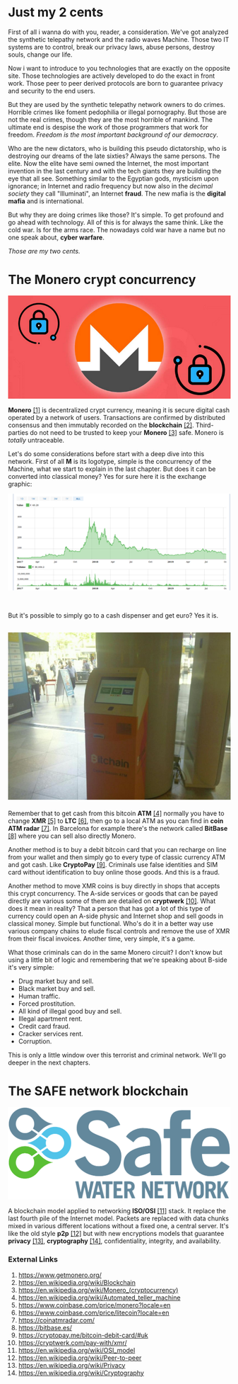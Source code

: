 # Just my 2 cents

First of all i wanna do with you, reader, a consideration. We've got analyzed the synthetic telepathy network and the radio waves Machine. Those two IT systems are to control, break our privacy laws, abuse persons, destroy souls, change our life. 

Now i want to introduce to you technologies that are exactly on the opposite site. Those technologies are actively developed to do the exact in front work. Those peer to peer derived protocols are born to guarantee privacy and security to the end users. 

But they are used by the synthetic telepathy network owners to do crimes. Horrible crimes like foment pedophilia or illegal pornography. But those are not the real crimes, though they are the most horrible of mankind. The ultimate end is despise the work of those programmers that work for freedom. *Freedom is the most important background of our democracy*.

Who are the new dictators, who is building this pseudo dictatorship, who is destroying our dreams of the late sixties? Always the same persons. The elite. Now the elite have semi owned the Internet, the most important invention in the last century and with the tech giants they are building the eye that all see. Something similar to the Egyptian gods, mysticism upon ignorance; in Internet and radio frequency but now also in the *decimal society* they call "Illuminati", an Internet **fraud**. The new mafia is the **digital mafia** and is international. 

But why they are doing crimes like those? It's simple. To get profound and go ahead with technology. All of this is for always the same think. Like the cold war. Is for the arms race. The nowadays cold war have a name but no one speak about, **cyber warfare**. 

*Those are my two cents.*   

# The Monero crypt concurrency

![The Monero circuit](monero.png)

**Monero** [[1]](https://www.getmonero.org/) is decentralized crypt currency, meaning it is secure digital cash  operated by a network of users. Transactions are confirmed by  distributed consensus and then immutably recorded on the **blockchain** [[2]](https://en.wikipedia.org/wiki/Blockchain).  Third-parties do not need to be trusted to keep your **Monero** [[3]](https://en.wikipedia.org/wiki/Monero_(cryptocurrency)) safe. Monero is *totally* untraceable. 

Let's do some considerations before start with a deep dive into this network. First of all **M** is its logotype, simple is the concurrency of the Machine, what we start to explain in the last chapter. But does it can be converted into classical money? Yes for sure here it is the exchange graphic:

![monero exchange value](monero-euro-value.png)

​                        

But it's possible to simply go to a cash dispenser and get euro? Yes it is.

## ![Bitchain ATM cash dispenser](btcpoint_bitcoin_atm_c828d19c75.jpg)

Remember that to get cash from this bitcoin **ATM** [[4]](https://en.wikipedia.org/wiki/Automated_teller_machine) normally you have to change **XMR** [[5]](https://www.coinbase.com/price/monero?locale=en) to **LTC** [[6]](https://www.coinbase.com/price/litecoin?locale=en), then go to a local ATM as you can find in **coin ATM radar** [[7]](https://coinatmradar.com/). In Barcelona for example there's the network called **BitBase** [[8]](https://bitbase.es/) where you can sell also directly Monero. 

Another method is to buy a debit bitcoin card that you can recharge on line from your wallet and then simply go to every type of classic currency ATM and got cash. Like **CryptoPay** [[9]](https://cryptopay.me/bitcoin-debit-card/#uk). Criminals use false identities and SIM card without identification to buy online those goods. And this is a fraud. 

Another method to move XMR coins is buy directly in shops that accepts this crypt concurrency. The A-side services or goods that can be payed directly are various some of them are detailed on **cryptwerk** [[10]](https://cryptwerk.com/pay-with/xmr/). What does it mean in reality? That a person that has got a lot of this type of currency could open an A-side physic and Internet shop and sell goods in classical money. Simple but functional. Who's do it in a better way use various company chains to elude fiscal controls and remove the use of XMR from their fiscal invoices. Another time, very simple, it's a game.

What those criminals can do in the same Monero circuit? I don't know but using a little bit of logic and remembering that we're speaking about B-side it's very simple:

- Drug market buy and sell.
- Black market buy and sell.
- Human traffic.
- Forced prostitution.
- All kind of illegal good buy and sell.
- Illegal apartment rent.
- Credit card fraud.
- Cracker services rent.
- Corruption. 

This is only a little window over this terrorist and criminal network. We'll go deeper in the next chapters.

# The SAFE network blockchain 

![SAFE network blockchain](1200px-Safe_Water_Network_logo.svg.png)

A blockchain model applied to networking **ISO/OSI** [[11]](https://en.wikipedia.org/wiki/OSI_model) stack. It replace the last fourth pile of the Internet model. Packets are replaced with data chunks mixed in various different locations without a fixed one, a central server. It's like the old style **p2p** [[12]](https://en.wikipedia.org/wiki/Peer-to-peer) but with new encryptions models that guarantee **privacy** [[13]](https://en.wikipedia.org/wiki/Privacy), **cryptography** [[14]](https://en.wikipedia.org/wiki/Cryptography), confidentiality, integrity, and availability.

### External Links

1. https://www.getmonero.org/
2. https://en.wikipedia.org/wiki/Blockchain
3. https://en.wikipedia.org/wiki/Monero_(cryptocurrency)
4. https://en.wikipedia.org/wiki/Automated_teller_machine
5. https://www.coinbase.com/price/monero?locale=en
6. https://www.coinbase.com/price/litecoin?locale=en
7. https://coinatmradar.com/
8. https://bitbase.es/
9. https://cryptopay.me/bitcoin-debit-card/#uk
10. https://cryptwerk.com/pay-with/xmr/
11. https://en.wikipedia.org/wiki/OSI_model
12. https://en.wikipedia.org/wiki/Peer-to-peer
13. https://en.wikipedia.org/wiki/Privacy
14. https://en.wikipedia.org/wiki/Cryptography

